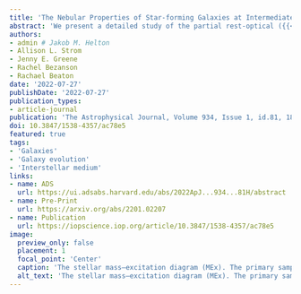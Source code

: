 ```yaml
---
title: 'The Nebular Properties of Star-forming Galaxies at Intermediate Redshift from the Large Early Galaxy Astrophysics Census'
abstract: 'We present a detailed study of the partial rest-optical ({{< math >}}$\lambda_{\mathrm{obs}} \approx 3600-5600\ \mathrm{\AA}${{< /math >}}) spectra of {{< math >}}$N = 767${{< /math >}} star-forming galaxies at {{< math >}}$0.6 < z < 1.0${{< /math >}} from the Large Early Galaxy Astrophysics Census (LEGA-C). We compare this sample with low-redshift ({{< math >}}$z \sim 0${{< /math >}}) galaxies from the Sloan Digital Sky Survey (SDSS), intermediate-redshift ({{< math >}}$z \sim 1.6${{< /math >}}) galaxies from the Fiber Multi-Object Spectrograph (FMOS)-COSMOS Survey, and high-redshift ({{< math >}}$z \sim 2${{< /math >}}) galaxies from the Keck Baryonic Structure Survey (KBSS). At a look-back time of {{< math >}}$6-8\ \mathrm{Gyr}${{< /math >}}, galaxies with stellar masses  {{< math >}}$\mathrm{log}_{10}(M_{\ast}/M_{\odot}) > 10.50${{< /math >}} appear remarkably similar to {{< math >}}$z \sim 0${{< /math >}} galaxies in terms of their nebular excitation, as measured using {{< math >}}$\mathrm{[OIII]}\lambda5008/\mathrm{H}\beta${{< /math >}}. There is some evidence that {{< math >}}$0.6 < z < 1.0${{< /math >}} galaxies with lower {{< math >}}$M_{\ast}${{< /math >}} have higher {{< math >}}$\mathrm{[OIII]}\lambda5008/\mathrm{H}\beta${{< /math >}} than {{< math >}}$z \sim 0${{< /math >}} galaxies and are more similar to less evolved {{< math >}}$z \sim 1.6${{< /math >}} and {{< math >}}$z \sim 2${{< /math >}} galaxies, which are offset from the {{< math >}}$z \sim 0${{< /math >}} locus at all {{< math >}}$M_{\ast}${{< /math >}}. We explore the impact of selection effects, contributions from active galactic nuclei, and variations in physical conditions (ionization parameter and gas-phase oxygen abundance) on the apparent distribution of {{< math >}}$\mathrm{[OIII]}\lambda5008/\mathrm{H}\beta${{< /math >}} and find somewhat higher ionization in {{< math >}}$0.6 < z < 1.0${{< /math >}} galaxies with lower {{< math >}}$M_{\ast}${{< /math >}} relative to {{< math >}}$z \sim 0${{< /math >}} galaxies. We use new near-infrared spectroscopic observations of a subsample of LEGA-C galaxies to investigate other probes of enrichment and excitation. Our analysis demonstrates the importance of obtaining complete rest-optical spectra of galaxies in order to disentangle these effects.'
authors:
- admin # Jakob M. Helton
- Allison L. Strom
- Jenny E. Greene
- Rachel Bezanson
- Rachael Beaton
date: '2022-07-27'
publishDate: '2022-07-27'
publication_types:
- article-journal
publication: 'The Astrophysical Journal, Volume 934, Issue 1, id.81, 18 pages'
doi: 10.3847/1538-4357/ac78e5
featured: true
tags:
- 'Galaxies'
- 'Galaxy evolution'
- 'Interstellar medium'
links:
- name: ADS
  url: https://ui.adsabs.harvard.edu/abs/2022ApJ...934...81H/abstract
- name: Pre-Print
  url: https://arxiv.org/abs/2201.02207
- name: Publication
  url: https://iopscience.iop.org/article/10.3847/1538-4357/ac78e5
image:
  preview_only: false
  placement: 1
  focal_point: 'Center'
  caption: 'The stellar mass–excitation diagram (MEx). The primary sample of {{< math >}}$0.6 < z < 1.0${{< /math >}} LEGA-C galaxies from Section 2.1.1 is shown with the purple circles. The subsample of LEGA-C galaxies from Section 2.1.2 with observed-NIR spectra from MOSFIRE or FIRE is shown with the cyan circles. LEGA-C galaxies with {{< math >}}$3\sigma{{< /math >}} lower (upper) limits on O3 are shown with the dark purple upward-facing (downward-facing) triangles. The low-redshift comparison sample of {{< math >}}$z \sim 0${{< /math >}} SDSS galaxies from Section 2.2.1 is shown in gray scale with an orange contour, where the contour encloses roughly {{< math >}}$90\%${{< /math >}} of the low-redshift sample. The intermediate-redshift comparison sample of {{< math >}}$z \sim 1.6${{< /math >}} FMOS-COSMOS galaxies from Section 2.2.2 is shown with the blue hexagons and blue line, where the line represents the best-fit linear relation to the FMOS-COSMOS sample. The high-redshift comparison sample of {{< math >}}$z \sim 2${{< /math >}} KBSS galaxies from Section 2.2.3 is shown with the green diamonds and green line, where the line represents the best-fit linear relation to the KBSS sample. The division between {{< math >}}$z = 0.7${{< /math >}} star-forming/composite galaxies and AGNs from Juneau et al. (2014) is given by the black dashed line. The black dotted vertical lines indicate the {{< math >}}$M_{\ast}${{< /math >}} bins that are used throughout. We see that the {{< math >}}$0.6 < z < 1.0${{< /math >}} LEGA-C galaxies appear much more similar to the {{< math >}}$z \sim 0${{< /math >}} SDSS galaxies than the {{< math >}}$z \sim 1.6${{< /math >}} FMOS-COSMOS galaxies and the {{< math >}}$z \sim 2${{< /math >}} KBSS galaxies.'
  alt_text: 'The stellar mass–excitation diagram (MEx). The primary sample of {{< math >}}$0.6 < z < 1.0${{< /math >}} LEGA-C galaxies from Section 2.1.1 is shown with the purple circles. The subsample of LEGA-C galaxies from Section 2.1.2 with observed-NIR spectra from MOSFIRE or FIRE is shown with the cyan circles. LEGA-C galaxies with {{< math >}}$3\sigma{{< /math >}} lower (upper) limits on O3 are shown with the dark purple upward-facing (downward-facing) triangles. The low-redshift comparison sample of {{< math >}}$z \sim 0${{< /math >}} SDSS galaxies from Section 2.2.1 is shown in gray scale with an orange contour, where the contour encloses roughly {{< math >}}$90\%${{< /math >}} of the low-redshift sample. The intermediate-redshift comparison sample of {{< math >}}$z \sim 1.6${{< /math >}} FMOS-COSMOS galaxies from Section 2.2.2 is shown with the blue hexagons and blue line, where the line represents the best-fit linear relation to the FMOS-COSMOS sample. The high-redshift comparison sample of {{< math >}}$z \sim 2${{< /math >}} KBSS galaxies from Section 2.2.3 is shown with the green diamonds and green line, where the line represents the best-fit linear relation to the KBSS sample. The division between {{< math >}}$z = 0.7${{< /math >}} star-forming/composite galaxies and AGNs from Juneau et al. (2014) is given by the black dashed line. The black dotted vertical lines indicate the {{< math >}}$M_{\ast}${{< /math >}} bins that are used throughout. We see that the {{< math >}}$0.6 < z < 1.0${{< /math >}} LEGA-C galaxies appear much more similar to the {{< math >}}$z \sim 0${{< /math >}} SDSS galaxies than the {{< math >}}$z \sim 1.6${{< /math >}} FMOS-COSMOS galaxies and the {{< math >}}$z \sim 2${{< /math >}} KBSS galaxies.'
---
```

